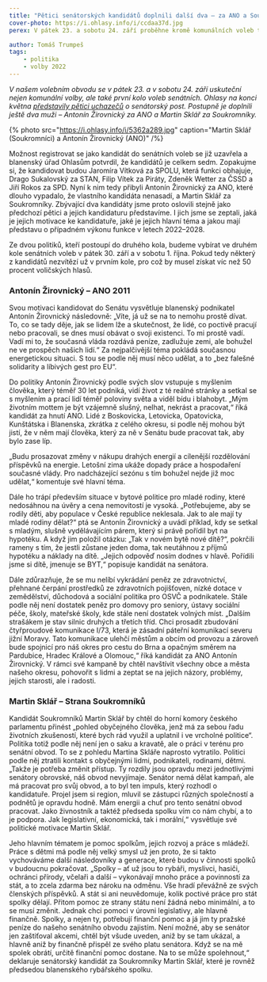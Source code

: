 ```yaml
---
title: "Pětici senátorských kandidátů doplnili další dva – za ANO a Soukromníky"
cover-photo: https://i.ohlasy.info/i/ccdaa37d.jpg
perex: V pátek 23. a sobotu 24. září proběhne kromě komunálních voleb také první kolo voleb senátních. Pětici uchazečů jsme již představili, teď doplňujeme ještě dva nové kandidáty.

author: Tomáš Trumpeš
tags:
    - politika
    - volby 2022
---
```


*V našem volebním obvodu se v pátek 23. a v sobotu 24. září uskuteční nejen komunální volby, ale také první kolo voleb senátních. Ohlasy na konci května [představily pětici uchazečů](https://ohlasy.info/clanky/2022/06/senatori.html) o senátorský post. Postupně je doplnili ještě dva muži – Antonín Žirovnický za ANO a Martin Sklář za Soukromníky.*

{% photo src="https://i.ohlasy.info/i/5362a289.jpg" caption="Martin Sklář (Soukromníci) a Antonín Žirovnický (ANO)" /%}

Možnost registrovat se jako kandidát do senátních voleb se již uzavřela a blanenský úřad Ohlasům potvrdil, že kandidátů je celkem sedm. Zopakujme si, že kandidovat budou Jaromíra Vítková za SPOLU, která funkci obhajuje, Drago Sukalovský za STAN, Filip Vítek za Piráty, Zdeněk Wetter za ČSSD a Jiří Rokos za SPD. Nyní k nim tedy přibyli Antonín Žirovnický za ANO, které dlouho vypadalo, že vlastního kandidáta nenasadí, a Martin Sklář za Soukromníky. Zbývající dva kandidáty jsme proto oslovili stejně jako předchozí pětici a jejich kandidaturu představíme. I jich jsme se zeptali, jaká je jejich motivace ke kandidatuře, jaké je jejich hlavní téma a jakou mají představu o případném výkonu funkce v letech 2022–2028.

Ze dvou politiků, kteří postoupí do druhého kola, budeme vybírat ve druhém kole senátních voleb v pátek 30. září a v sobotu 1. října. Pokud tedy některý z kandidátů nezvítězí už v prvním kole, pro což by musel získat víc než 50 procent voličských hlasů. 

### Antonín Žirovnický – ANO 2011

Svou motivaci kandidovat do Senátu vysvětluje blanenský podnikatel Antonín Žirovnický následovně: „Víte, já už se na to nemohu prostě dívat. To, co se tady děje, jak se lidem lže a skutečnost, že lidé, co poctivě pracují nebo pracovali, se dnes musí obávat o svoji existenci. To mi prostě vadí. Vadí mi to, že současná vláda rozdává peníze, zadlužuje zemi, ale bohužel ne ve prospěch našich lidí.“ Za nejpalčivější téma pokládá současnou energetickou situaci. S tou se podle něj musí něco udělat, a to „bez falešné solidarity a líbivých gest pro EU“. 

Do politiky Antonín Žirovnický podle svých slov vstupuje s myšlením člověka, který téměř 30 let podniká, vidí život z té reálné stránky a setkal se s myšlením a prací lidí téměř poloviny světa a viděl bídu i blahobyt. „Mým životním mottem je být vzájemně slušný, nelhat, nekrást a pracovat,“ říká kandidát za hnutí ANO. Lidé z Boskovicka, Letovicka, Opatovicka, Kunštátska i Blanenska, zkrátka z celého okresu, si podle něj mohou být jistí, že v něm mají člověka, který za ně v Senátu bude pracovat tak, aby bylo zase líp. 

„Budu prosazovat změny v nákupu drahých energií a cílenější rozdělování příspěvků na energie. Letošní zima ukáže dopady práce a hospodaření současné vlády. Pro nadcházející sezónu s tím bohužel nejde již moc udělat,“ komentuje své hlavní téma.

Dále ho trápí především situace v bytové politice pro mladé rodiny, které nedosáhnou na úvěry a cena nemovitostí je vysoká. „Potřebujeme, aby se rodily děti, aby populace v České republice neklesala. Jak to ale mají ty mladé rodiny dělat?“ ptá se Antonín Žirovnický a uvádí příklad, kdy se setkal s mladým, slušně vydělávajícím párem, který si právě pořídil byt na hypotéku. A když jim položil otázku: „Tak v novém bytě nové dítě?“, pokrčili rameny s tím, že jestli zůstane jeden doma, tak neutáhnou z příjmů hypotéku a náklady na dítě. „Jejich odpověď nosím dodnes v hlavě. Pořídili jsme si dítě, jmenuje se BYT,“ popisuje kandidát na senátora.

Dále zdůrazňuje, že se mu nelíbí vykrádání peněz ze zdravotnictví, přehnané čerpání prostředků ze zdravotních pojišťoven, nízké dotace v zemědělství, důchodová a sociální politika pro OSVČ a podnikatele. Stále podle něj není dostatek peněz pro domovy pro seniory, ústavy sociální péče, školy, mateřské školy, kde stále není dostatek volných míst. „Dalším strašákem je stav silnic druhých a třetích tříd. Chci prosadit zbudování čtyřproudové komunikace I/73, která je zásadní páteřní komunikací severu jižní Moravy. Tato komunikace ulehčí městům a obcím od provozu a zároveň bude spojnicí pro náš okres pro cestu do Brna a opačným směrem na Pardubice, Hradec Králové a Olomouc,“ říká kandidát za ANO Antonín Žirovnický. V rámci své kampaně by chtěl navštívit všechny obce a města našeho okresu, pohovořit s lidmi a zeptat se na jejich názory, problémy, jejich starosti, ale i radosti.

### Martin Sklář – Strana Soukromníků

Kandidát Soukromníků Martin Sklář by chtěl do horní komory českého parlamentu přinést „pohled obyčejného člověka, jenž má za sebou řadu životních zkušeností, které bych rád využil a uplatnil i ve vrcholné politice“. Politika totiž podle něj není jen o saku a kravatě, ale o práci v terénu pro senátní obvod. To se z pohledu Martina Skláře naprosto vytratilo. Politici podle něj ztratili kontakt s obyčejnými lidmi, podnikateli, rodinami, dětmi. „Takže je potřeba změnit přístup. Ty rozdíly jsou opravdu mezi jednotlivými senátory obrovské, náš obvod nevyjímaje. Senátor nemá dělat kampaň, ale má pracovat pro svůj obvod, a to byl ten impuls, který rozhodl o kandidatuře. Projel jsem si region, mluvil se zástupci různých společností a podnětů je opravdu hodně. Mám energii a chuť pro tento senátní obvod pracovat. Jako živnostník a taktéž předseda spolku vím co nám chybí, a to je podpora. Jak legislativní, ekonomická, tak i morální,“ vysvětluje své politické motivace Martin Sklář.

Jeho hlavním tématem je pomoc spolkům, jejich rozvoj a práce s mládeží. Práce s dětmi má podle něj velký smysl už jen proto, že si takto vychováváme další následovníky a generace, které budou v činnosti spolků v budoucnu pokračovat. „Spolky – ať už jsou to rybáři, myslivci, hasiči, ochránci přírody, včelaři a další – vykonávají mnoho práce a povinností za stát, a to zcela zdarma bez nároku na odměnu. Vše hradí převážně ze svých členských příspěvků. A stát si ani neuvědomuje, kolik poctivé práce pro stát spolky dělají. Přitom pomoc ze strany státu není žádná nebo minimální, a to se musí změnit. Jednak chci pomoci v úrovni legislativy, ale hlavně finančně. Spolky, a nejen ty, potřebují finanční pomoc a já jim ty pražské peníze do našeho senátního obvodu zajistím. Není možné, aby se senátor jen zaštiťoval akcemi, chtěl být všude uveden, aniž by se tam ukázal, a hlavně aniž by finančně přispěl ze svého platu senátora. Když se na mě spolek obrátí, určitě finanční pomoc dostane. Na to se může spolehnout,“ deklaruje senátorský kandidát za Soukromníky Martin Sklář, které je rovněž předsedou blanenského rybářského spolku.